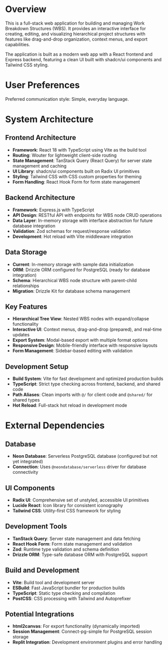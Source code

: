 # Overview

This is a full-stack web application for building and managing Work Breakdown Structures (WBS). It provides an interactive interface for creating, editing, and visualizing hierarchical project structures with features like drag-and-drop organization, context menus, and export capabilities.

The application is built as a modern web app with a React frontend and Express backend, featuring a clean UI built with shadcn/ui components and Tailwind CSS styling.

# User Preferences

Preferred communication style: Simple, everyday language.

# System Architecture

## Frontend Architecture
- **Framework**: React 18 with TypeScript using Vite as the build tool
- **Routing**: Wouter for lightweight client-side routing
- **State Management**: TanStack Query (React Query) for server state management and caching
- **UI Library**: shadcn/ui components built on Radix UI primitives
- **Styling**: Tailwind CSS with CSS custom properties for theming
- **Form Handling**: React Hook Form for form state management

## Backend Architecture
- **Framework**: Express.js with TypeScript
- **API Design**: RESTful API with endpoints for WBS node CRUD operations
- **Data Layer**: In-memory storage with interface abstraction for future database integration
- **Validation**: Zod schemas for request/response validation
- **Development**: Hot reload with Vite middleware integration

## Data Storage
- **Current**: In-memory storage with sample data initialization
- **ORM**: Drizzle ORM configured for PostgreSQL (ready for database integration)
- **Schema**: Hierarchical WBS node structure with parent-child relationships
- **Migration**: Drizzle Kit for database schema management

## Key Features
- **Hierarchical Tree View**: Nested WBS nodes with expand/collapse functionality
- **Interactive UI**: Context menus, drag-and-drop (prepared), and real-time updates
- **Export System**: Modal-based export with multiple format options
- **Responsive Design**: Mobile-friendly interface with responsive layouts
- **Form Management**: Sidebar-based editing with validation

## Development Setup
- **Build System**: Vite for fast development and optimized production builds
- **TypeScript**: Strict type checking across frontend, backend, and shared code
- **Path Aliases**: Clean imports with `@/` for client code and `@shared/` for shared types
- **Hot Reload**: Full-stack hot reload in development mode

# External Dependencies

## Database
- **Neon Database**: Serverless PostgreSQL database (configured but not yet integrated)
- **Connection**: Uses `@neondatabase/serverless` driver for database connectivity

## UI Components
- **Radix UI**: Comprehensive set of unstyled, accessible UI primitives
- **Lucide React**: Icon library for consistent iconography
- **Tailwind CSS**: Utility-first CSS framework for styling

## Development Tools
- **TanStack Query**: Server state management and data fetching
- **React Hook Form**: Form state management and validation
- **Zod**: Runtime type validation and schema definition
- **Drizzle ORM**: Type-safe database ORM with PostgreSQL support

## Build and Development
- **Vite**: Build tool and development server
- **ESBuild**: Fast JavaScript bundler for production builds
- **TypeScript**: Static type checking and compilation
- **PostCSS**: CSS processing with Tailwind and Autoprefixer

## Potential Integrations
- **html2canvas**: For export functionality (dynamically imported)
- **Session Management**: Connect-pg-simple for PostgreSQL session storage
- **Replit Integration**: Development environment plugins and error handling